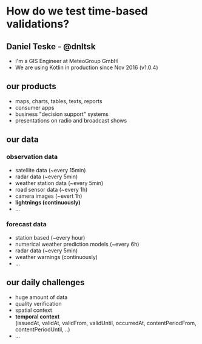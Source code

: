 # How do we test time-based validations?

## Daniel Teske - @dnltsk

* I'm a GIS Engineer at MeteoGroup GmbH
* We are using Kotlin in production since Nov 2016 (v1.0.4)

## our products

* maps, charts, tables, texts, reports
* consumer apps
* business "decision support" systems
* presentations on radio and broadcast shows

## our data

### observation data

* satellite data (~every 15min)
* radar data (~every 5min)
* weather station data (~every 5min)
* road sensor data (~every 1h)
* camera images (~evert 1h)
* **lightnings (continuously)**
* ...

### forecast data

* station based (~every hour)
* numerical weather prediction models (~every 6h)
* radar data (~every 5min)
* weather warnings (continuously)
* ...

## our daily challenges

* huge amount of data
* quality verification
* spatial context
* **temporal context**<br>
(issuedAt, validAt, validFrom, validUntil, occurredAt, contentPeriodFrom, contentPeriodUntil, ..)
* ...
